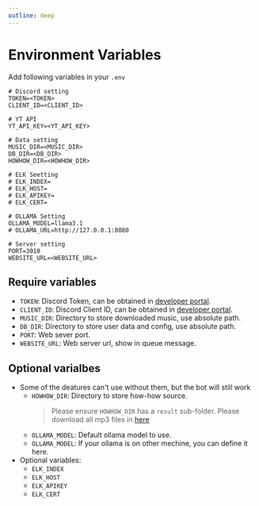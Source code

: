 ```yaml
---
outline: deep
---
```


# Environment Variables

Add following variables in your `.env`

```
# Discord setting
TOKEN=<TOKEN>
CLIENT_ID=<CLIENT_ID>

# YT API
YT_API_KEY=<YT_API_KEY>

# Data setting
MUSIC_DIR=<MUSIC_DIR>
DB_DIR=<DB_DIR>
HOWHOW_DIR=<HOWHOW_DIR>

# ELK Seetting
# ELK_INDEX=
# ELK_HOST=
# ELK_APIKEY=
# ELK_CERT=

# OLLAMA Setting
OLLAMA_MODEL=llama3.1
# OLLAMA_URL=http://127.0.0.1:8080

# Server setting
PORT=3010
WEBSITE_URL=<WEBSITE_URL>
```

## Require variables

- `TOKEN`: Discord Token, can be obtained in [developer portal](https://discord.com/developers/).
- `CLIENT_ID`: Discord Client ID, can be obtained in [developer portal](https://discord.com/developers/).
- `MUSIC_DIR`: Directory to store downloaded music, use absolute path.
- `DB_DIR`: Directory to store user data and config, use absolute path.
- `PORT`: Web sever port.
- `WEBSITE_URL`: Web server url, show in queue message.

## Optional varialbes

- Some of the deatures can't use without them, but the bot will still work
  - `HOWHOW_DIR`: Directory to store how-how source.
    > Please ensure `HOWHOW_DIR` has a `result` sub-folder. Please download all mp3 files in [here](https://github.com/EarlySpringCommitee/HowHow-parser/tree/master/result/mp3)
  - `OLLAMA_MODEL`: Default ollama model to use.
  - `OLLAMA_MODEL`: If your ollama is on other mechine, you can define it here.
- Optional variables:
  - `ELK_INDEX`
  - `ELK_HOST`
  - `ELK_APIKEY`
  - `ELK_CERT`
